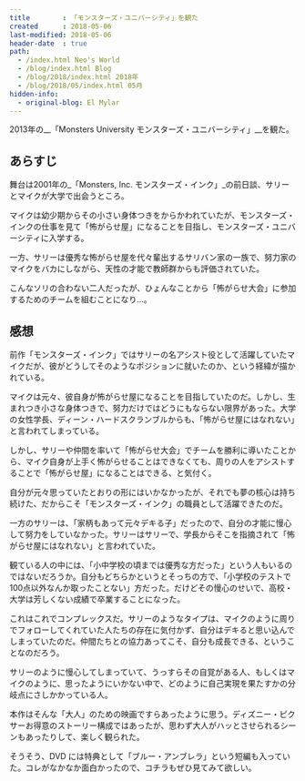 ```yaml
---
title        : 「モンスターズ・ユニバーシティ」を観た
created      : 2018-05-06
last-modified: 2018-05-06
header-date  : true
path:
  - /index.html Neo's World
  - /blog/index.html Blog
  - /blog/2018/index.html 2018年
  - /blog/2018/05/index.html 05月
hidden-info:
  - original-blog: El Mylar
---
```


2013年の__「Monsters University モンスターズ・ユニバーシティ」__を観た。

## あらすじ

舞台は2001年の_「Monsters, Inc. モンスターズ・インク」_の前日談、サリーとマイクが大学で出会うところ。

マイクは幼少期からその小さい身体つきをからかわれていたが、モンスターズ・インクの仕事を見て「怖がらせ屋」になることを目指し、モンスターズ・ユニバーシティに入学する。

一方、サリーは優秀な怖がらせ屋を代々輩出するサリバン家の一族で、努力家のマイクをバカにしながら、天性の才能で教師群からも評価されていた。

こんなソリの合わない二人だったが、ひょんなことから「怖がらせ大会」に参加するためのチームを組むことになり…。

## 感想

前作「モンスターズ・インク」ではサリーの名アシスト役として活躍していたマイクだが、彼がどうしてそのようなポジションに就いたのか、という経緯が描かれている。

マイクは元々、彼自身が怖がらせ屋になることを目指していたのだ。しかし、生まれつき小さな身体つきで、努力だけではどうにもならない限界があった。大学の女性学長、ディーン・ハードスクランブルからも、「怖がらせ屋にはなれない」と言われてしまっている。

しかし、サリーや仲間を率いて「怖がらせ大会」でチームを勝利に導いたことから、マイク自身が上手く怖がらせることはできなくても、周りの人をアシストすることで「怖がらせ屋」になることはできる、と気付く。

自分が元々思っていたとおりの形にはいかなかったが、それでも夢の核心は持ち続けた、だからこそ「モンスターズ・インク」の職員として活躍できたのだ。

一方のサリーは、「家柄もあって元々デキる子」だったので、自分の才能に慢心して努力をしていなかった。サリーはサリーで、学長からそこを指摘されて「怖がらせ屋にはなれない」と言われていた。

観ている人の中には、「小中学校の頃までは優秀な方だった」という人もいるのではないだろうか。自分もどちらかというとそっちの方で、「小学校のテストで100点以外なんか取ったことない」方だった。だけどその慢心のせいで、高校・大学は芳しくない成績で卒業することになった。

これはこれでコンプレックスだ。サリーのようなタイプは、マイクのように周りでフォローしてくれていた人たちの存在に気付かず、自分はデキると思い込んでしまっていたのだ。仲間たちとの協力あってこそ、自分も成長できる、ということなのだろう。

サリーのように慢心してしまっていて、うっすらその自覚がある人、もしくはマイクのように、思ったようにいかない中で、どのように自己実現を果たすかの分岐点にさしかかっている人。

本作はそんな「大人」のための映画ですらあったように思う。ディズニー・ピクサーお得意のストーリー構成ではあったが、思わず大人がハッとさせられるシーンもあったりして、楽しく観られた。

そうそう、DVD には特典として「ブルー・アンブレラ」という短編も入っていた。コレがなかなか面白かったので、コチラもぜひ見てみて欲しい。
